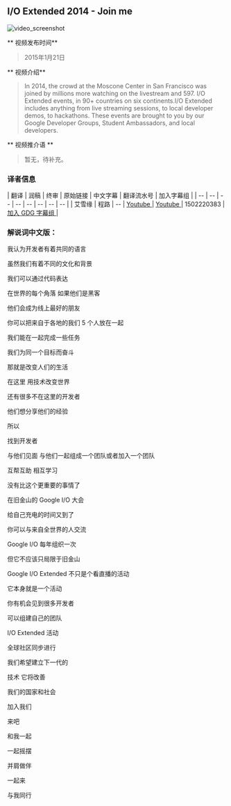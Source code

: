 
## I/O Extended 2014 - Join me

![video_screenshot](images/lboyR-A1woU.jpg)

** 视频发布时间**
 
> 2015年1月21日

** 视频介绍**

> In 2014, the crowd at the Moscone Center in San Francisco was joined by millions more watching on the livestream and 597. I/O Extended events, in 90+ countries on six continents.I/O Extended includes anything from live streaming sessions, to local developer demos, to hackathons. These events are brought to you by our Google Developer Groups, Student Ambassadors, and local developers.

** 视频推介语 **

>  暂无，待补充。


### 译者信息

| 翻译 | 润稿 | 终审 | 原始链接 | 中文字幕 |  翻译流水号  |  加入字幕组  |
| -- | -- | -- | -- | -- |  -- | -- | -- |
| 艾雪缘 | 程路 | -- | [ Youtube ]( https://www.youtube.com/watch?v=A-bjrru5bLU )  |  [ Youtube ]( https://www.youtube.com/watch?v=A-bjrru5bLU ) | 1502220383 | [ 加入 GDG 字幕组 ]( http://www.gfansub.com/join_translator )  |



### 解说词中文版：

我认为开发者有着共同的语言

虽然我们有着不同的文化和背景

我们可以通过代码表达

在世界的每个角落  如果他们是黑客

他们会成为线上最好的朋友

你可以把来自于各地的我们 5 个人放在一起

我们能在一起完成一些任务

我们为同一个目标而奋斗

那就是改变人们的生活

在这里  用技术改变世界

还有很多不在这里的开发者

他们想分享他们的经验

所以

找到开发者

与他们见面  与他们一起组成一个团队或者加入一个团队

互帮互助  相互学习

没有比这个更重要的事情了


在旧金山的 Google I/O 大会

给自己充电的时间又到了

你可以与来自全世界的人交流

Google I/O 每年组织一次

但它不应该只局限于旧金山

Google  I/O Extended 不只是个看直播的活动

它本身就是一个活动

你有机会见到很多开发者

可以组建自己的团队

I/O Extended 活动

全球社区同步进行

我们希望建立下一代的

技术  它将改善

我们的国家和社会

加入我们

来吧

和我一起

一起摇摆

并肩做伴

一起来

与我同行